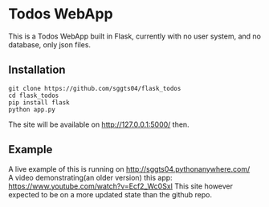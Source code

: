 # Todos WebApp
This is a Todos WebApp built in Flask, currently with no user system, and no database, only json files.

## Installation
```
git clone https://github.com/sggts04/flask_todos
cd flask_todos
pip install flask
python app.py
```
The site will be available on http://127.0.0.1:5000/ then.
## Example
A live example of this is running on http://sggts04.pythonanywhere.com/   
A video demonstrating(an older version) this app: https://www.youtube.com/watch?v=Ecf2_Wc0SxI
This site however expected to be on a more updated state than the github repo.
